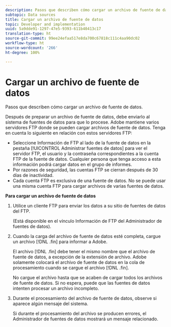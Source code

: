 ```yaml
---
description: Pasos que describen cómo cargar un archivo de fuente de datos.
subtopic: Data sources
title: Cargar un archivo de fuente de datos
topic: Developer and implementation
uuid: 5a9dde91-1297-47e5-9393-611b40413c17
translation-type: ht
source-git-commit: 99ee24efaa517e8da700c67818c111c4aa90dc02
workflow-type: ht
source-wordcount: '266'
ht-degree: 100%

---
```



# Cargar un archivo de fuente de datos

Pasos que describen cómo cargar un archivo de fuente de datos.

Después de preparar un archivo de fuente de datos, debe enviarlo al sistema de fuentes de datos para que lo procese. Adobe mantiene varios servidores FTP donde se pueden cargar archivos de fuente de datos. Tenga en cuenta lo siguiente en relación con estos servidores FTP:

* Seleccione Información de FTP al lado de la fuente de datos en la pestaña [!UICONTROL Administrar fuentes de datos] para ver el servidor FTP, el usuario y la contraseña correspondientes a la cuenta FTP de la fuente de datos. Cualquier persona que tenga acceso a esta información podrá cargar datos en el grupo de informes.
* Por razones de seguridad, las cuentas FTP se cierran después de 30 días de inactividad.
* Cada cuenta FTP es exclusiva de una fuente de datos. No se puede usar una misma cuenta FTP para cargar archivos de varias fuentes de datos.

**Para cargar un archivo de fuente de datos**

1. Utilice un cliente FTP para enviar los datos a su sitio de fuentes de datos del FTP.

   (Está disponible en el vínculo Información de FTP del Administrador de fuentes de datos).

1. Cuando la carga del archivo de fuente de datos esté completa, cargue un archivo [!DNL .fin] para informar a Adobe.

   El archivo [!DNL .fin] debe tener el mismo nombre que el archivo de fuente de datos, a excepción de la extensión de archivo. Adobe solamente colocará el archivo de fuente de datos en la cola de procesamiento cuando se cargue el archivo [!DNL .fin].

   No cargue el archivo hasta que se acaben de cargar todos los archivos de fuente de datos. Si no espera, puede que las fuentes de datos intenten procesar un archivo incompleto.
1. Durante el procesamiento del archivo de fuente de datos, observe si aparece algún mensaje del sistema.

   Si durante el procesamiento del archivo se producen errores, el Administrador de fuentes de datos mostrará un mensaje relacionado.

